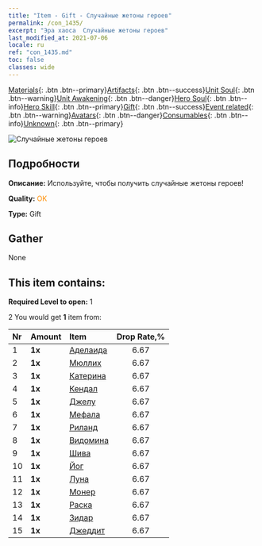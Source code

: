 ```yaml
---
title: "Item - Gift - Случайные жетоны героев"
permalink: /con_1435/
excerpt: "Эра хаоса  Случайные жетоны героев"
last_modified_at: 2021-07-06
locale: ru
ref: "con_1435.md"
toc: false
classes: wide
---
```

 [Materials](/ItemsRU/){: .btn .btn--primary}[Artifacts](/ItemsRU/Artifacts/){: .btn .btn--success}[Unit Soul](/ItemsRU/UnitSoul/){: .btn .btn--warning}[Unit Awakening](/ItemsRU/UnitAwakening/){: .btn .btn--danger}[Hero Soul](/ItemsRU/HeroSoul/){: .btn .btn--info}[Hero Skill](/ItemsRU/HeroSkill/){: .btn .btn--primary}[Gift](/ItemsRU/Gift/){: .btn .btn--success}[Event related](/ItemsRU/Events/){: .btn .btn--warning}[Avatars](/ItemsRU/Avatars/){: .btn .btn--danger}[Consumables](/ItemsRU/Consumables/){: .btn .btn--info}[Unknown](/ItemsRU/Unknown/){: .btn .btn--primary}

 ![Случайные жетоны героев](/images/t/i_907049.png)

## Подробности
 **Описание:** Используйте, чтобы получить случайные жетоны героев!

 **Quality:** <span style="color: #FF8C00">OK</span>

 **Type:** Gift

## Gather

  None

## This item contains:

 **Required Level to open:** 1

 2 You would get **1** item  from:

  | Nr | Amount |     Item    | Drop Rate,% |
  |:---|:-------|:------------|:---------:|
  | 1 |  **1x** | [Аделаида](/ItemsRU/her_359/) | 6.67 | 
  | 2 |  **1x** | [Мюллих](/ItemsRU/her_360/) | 6.67 | 
  | 3 |  **1x** | [Катерина](/ItemsRU/her_361/) | 6.67 | 
  | 4 |  **1x** | [Кендал](/ItemsRU/her_363/) | 6.67 | 
  | 5 |  **1x** | [Джелу](/ItemsRU/her_366/) | 6.67 | 
  | 6 |  **1x** | [Мефала](/ItemsRU/her_367/) | 6.67 | 
  | 7 |  **1x** | [Риланд](/ItemsRU/her_368/) | 6.67 | 
  | 8 |  **1x** | [Видомина](/ItemsRU/her_372/) | 6.67 | 
  | 9 |  **1x** | [Шива](/ItemsRU/her_376/) | 6.67 | 
  | 10 |  **1x** | [Йог](/ItemsRU/her_377/) | 6.67 | 
  | 11 |  **1x** | [Луна](/ItemsRU/her_378/) | 6.67 | 
  | 12 |  **1x** | [Монер](/ItemsRU/her_379/) | 6.67 | 
  | 13 |  **1x** | [Раска](/ItemsRU/her_384/) | 6.67 | 
  | 14 |  **1x** | [Зидар](/ItemsRU/her_385/) | 6.67 | 
  | 15 |  **1x** | [Джеддит](/ItemsRU/her_391/) | 6.67 | 
